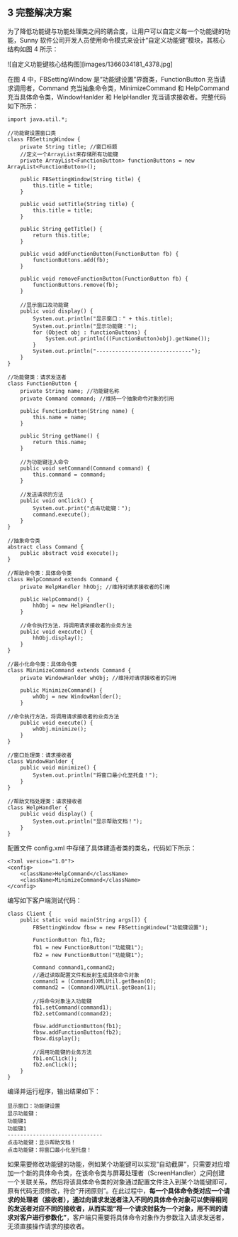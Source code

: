 ## 3 完整解决方案  
为了降低功能键与功能处理类之间的耦合度，让用户可以自定义每一个功能键的功能，Sunny 软件公司开发人员使用命令模式来设计“自定义功能键”模块，其核心结构如图 4 所示：  

![自定义功能键核心结构图][images/1366034181_4378.jpg]  

在图 4 中，FBSettingWindow 是“功能键设置”界面类，FunctionButton 充当请求调用者，Command 充当抽象命令类，MinimizeCommand 和 HelpCommand 充当具体命令类，WindowHanlder 和 HelpHandler 充当请求接收者。完整代码如下所示：  

```
import java.util.*;

//功能键设置窗口类
class FBSettingWindow {
	private String title; //窗口标题
    //定义一个ArrayList来存储所有功能键
	private ArrayList<FunctionButton> functionButtons = new ArrayList<FunctionButton>();
	
	public FBSettingWindow(String title) {
		this.title = title;
	}
	
	public void setTitle(String title) {
		this.title = title;
	}
	
	public String getTitle() {
		return this.title;
	}
	
	public void addFunctionButton(FunctionButton fb) {
		functionButtons.add(fb);
	}
	
	public void removeFunctionButton(FunctionButton fb) {
		functionButtons.remove(fb);
	}
	
    //显示窗口及功能键
	public void display() {
		System.out.println("显示窗口：" + this.title);
		System.out.println("显示功能键：");
		for (Object obj : functionButtons) {
			System.out.println(((FunctionButton)obj).getName());
		}
		System.out.println("------------------------------");
	}	
}

//功能键类：请求发送者
class FunctionButton {
	private String name; //功能键名称
	private Command command; //维持一个抽象命令对象的引用
	
	public FunctionButton(String name) {
		this.name = name;
	}
	
	public String getName() {
		return this.name;
	}
	
    //为功能键注入命令
	public void setCommand(Command command) {
		this.command = command;
	}
	
    //发送请求的方法
	public void onClick() {
		System.out.print("点击功能键：");
		command.execute();
	}
}

//抽象命令类
abstract class Command {
	public abstract void execute();
}

//帮助命令类：具体命令类
class HelpCommand extends Command {
	private HelpHandler hhObj; //维持对请求接收者的引用
	
	public HelpCommand() {
		hhObj = new HelpHandler();
	}
	
    //命令执行方法，将调用请求接收者的业务方法
	public void execute() {
		hhObj.display();
	}
}

//最小化命令类：具体命令类
class MinimizeCommand extends Command {
	private WindowHanlder whObj; //维持对请求接收者的引用
	
	public MinimizeCommand() {
		whObj = new WindowHanlder();
	}
	
//命令执行方法，将调用请求接收者的业务方法
	public void execute() {
		whObj.minimize();
	}
}

//窗口处理类：请求接收者
class WindowHanlder {
	public void minimize() {
		System.out.println("将窗口最小化至托盘！");
	}
}

//帮助文档处理类：请求接收者
class HelpHandler {
	public void display() {
		System.out.println("显示帮助文档！");
	}
}
```

配置文件 config.xml 中存储了具体建造者类的类名，代码如下所示：


```
<?xml version="1.0"?>
<config>
	<className>HelpCommand</className>
    <className>MinimizeCommand</className>
</config>

```
编写如下客户端测试代码：  

```
class Client {
	public static void main(String args[]) {
		FBSettingWindow fbsw = new FBSettingWindow("功能键设置");
			
		FunctionButton fb1,fb2;
		fb1 = new FunctionButton("功能键1");
		fb2 = new FunctionButton("功能键1");
		
		Command command1,command2;
        //通过读取配置文件和反射生成具体命令对象
		command1 = (Command)XMLUtil.getBean(0);
		command2 = (Command)XMLUtil.getBean(1);
	    
        //将命令对象注入功能键
		fb1.setCommand(command1);
		fb2.setCommand(command2);
		
		fbsw.addFunctionButton(fb1);
		fbsw.addFunctionButton(fb2);
		fbsw.display();
		
        //调用功能键的业务方法
		fb1.onClick();
		fb2.onClick();
	}
}
```
编译并运行程序，输出结果如下：  

```
显示窗口：功能键设置
显示功能键：
功能键1
功能键1
------------------------------
点击功能键：显示帮助文档！
点击功能键：将窗口最小化至托盘！
```

如果需要修改功能键的功能，例如某个功能键可以实现“自动截屏”，只需要对应增加一个新的具体命令类，在该命令类与屏幕处理者（ScreenHandler）之间创建一个关联关系，然后将该具体命令类的对象通过配置文件注入到某个功能键即可，原有代码无须修改，符合“开闭原则”。在此过程中，**每一个具体命令类对应一个请求的处理者（接收者），通过向请求发送者注入不同的具体命令对象可以使得相同的发送者对应不同的接收者，从而实现“将一个请求封装为一个对象，用不同的请求对客户进行参数化”**，客户端只需要将具体命令对象作为参数注入请求发送者，无须直接操作请求的接收者。